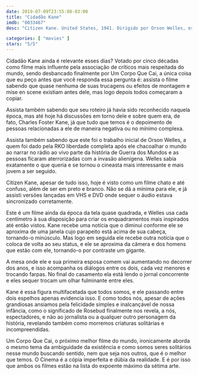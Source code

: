 ```yaml
---
date: 2019-07-09T23:55:08-03:00
title: "Cidadão Kane"
imdb: "0033467"
desc: "Citizen Kane. United States, 1941. Dirigido por Orson Welles, escrito por Herman J. Mankiewicz, Orson Welles, John Houseman. Com Joseph Cotten, Dorothy Comingore, Agnes Moorehead."

categories: [ "movies" ]
stars: "5/5"
---
```

Cidadão Kane ainda é relevante esses dias? Votado por cinco décadas como filme mais influente pela associação de críticos mais respeitada do mundo, sendo desbancado finalmente por Um Corpo Que Cai, a única coisa que eu peço antes que você responda essa pergunta é: assista o filme sabendo que quase nenhuma de suas trucagens ou efeitos de montagem e mise en scene existiam antes dele, mas logo depois todos começaram a copiar.

Assista também sabendo que seu roteiro já havia sido reconhecido naquela época, mas até hoje há discussões em torno dele e sobre quem era, de fato, Charles Foster Kane, já que tudo que temos é o depoimento de pessoas relacionadas a ele de maneira negativa ou no mínimo complexa.

Assista também sabendo que este foi o trabalho inicial de Orson Welles, a quem foi dado pela RKO liberdade completa após ele chacoalhar o mundo ao narrar no rádio ao vivo parte da história de Guerra dos Mundos e as pessoas ficaram aterrorizadas com a invasão alienígena. Welles sabia exatamente o que queria e se tornou o cineasta mais interessante e mais jovem a ser seguido.

Citizen Kane, apesar de tudo isso, hoje é visto como um filme chato e até confuso, além de ser em preto e branco. Não se dá a mínima para ele, e já assisti versões lançadas em VHS e DVD onde sequer o áudio estava sincronizado corretamente.

Este é um filme ainda da época da tela quase quadrada, e Welles usa cada centímetro à sua disposição para criar os enquadramentos mais inspirados até então vistos. Kane recebe uma notícia que o diminui conforme ele se aproxima de uma janela cujo parapeito está acima de sua cabeça, tornando-o minúsculo. Mas logo em seguida ele recebe outra notícia que o coloca de volta ao seu status, e ele se aproxima da câmera e dos homens que estão com ele, tornando-o por contraste um gigante.

A mesa onde ele e sua primeira esposa comem vai aumentando no decorrer dos anos, e isso acompanha os diálogos entre os dois, cada vez menores e trocando farpas. No final do casamento ela está lendo o jornal concorrente e eles sequer trocam um olhar fulminante entre eles.

Kane é essa figura multifacetada que todos somos, e ele passando entre dois espelhos apenas evidencia isso. E como todos nós, apesar de ações grandiosas ansiamos pela felicidade simples e inalcançável de nossa infância, como o significado de Rosebud finalmente nos revela, a nós, espectadores, e não ao jornalista ou a qualquer outro personagem da história, revelando também como morremos criaturas solitárias e incompreendidas.

Um Corpo Que Cai, o próximo melhor filme do mundo, ironicamente aborda o mesmo tema da ambiguidade da existência e como somos seres solitários nesse mundo buscando sentido, nem que seja nos outros, que é o melhor que temos. O Cinema é a cópia imperfeita e dúbia da realidade. E é por isso que ambos os filmes estão na lista do expoente máximo da sétima arte.
